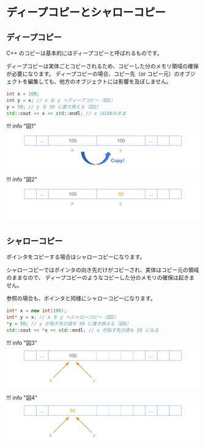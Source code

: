 # ディープコピーとシャローコピー

## ディープコピー
C++ のコピーは基本的にはディープコピーと呼ばれるものです。

ディープコピーは実体ごとコピーされるため、コピーした分のメモリ領域の確保が必要になります。
ディープコピーの場合、コピー先（or コピー元）のオブジェクトを編集しても、他方のオブジェクトには影響を及ぼしません。

```cpp
int x = 100;
int y = x; // x を y へディープコピー（図1）
y = 50; // y を 50 に書き換える（図2）
std::cout << x << std::endl; // x は100のまま
```

!!! info "図1"
    ![図1][deep_copy_a]

!!! info "図2"
    ![図1][deep_copy_b]


## シャローコピー

ポインタをコピーする場合はシャローコピーになります。

シャローコピーではポインタの向き先だけがコピーされ、実体はコピー元の領域のままなので、
ディープコピーのようなコピーした分のメモリの確保は起きません。

参照の場合も、ポインタと同様にシャローコピーになります。

```cpp
int* x = new int(100);
int* y = x; // x を y へシャローコピー（図3）
*y = 50; // y が指す先の値を 50 に書き換える（図4）
std::cout << *x << std::endl; // x が指す先の値も 50 になる
```

!!! info "図3"
    ![図3][shallow_copy_a]

!!! info "図4"
    ![図4][shallow_copy_b]

[deep_copy_a]: img/deep_copy_a.svg
[deep_copy_b]: img/deep_copy_b.svg
[shallow_copy_a]: img/shallow_copy_a.svg
[shallow_copy_b]: img/shallow_copy_b.svg